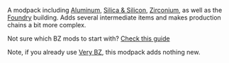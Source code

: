 A modpack including [Aluminum](https://mods.factorio.com/mod/bzaluminum), [Silica & Silicon](https://mods.factorio.com/mod/bzsilicon), [Zirconium](https://mods.factorio.com/mod/bzzirconium), as well as the [Foundry](https://mods.factorio.com/mod/bzfoundry) building. Adds several intermediate items and makes production chains a bit more complex.

Not sure which BZ mods to start with? [Check this guide](https://brevven.github.io/bz/)

Note, if you already use [Very BZ](https://mods.factorio.com/mod/bzvery), this modpack adds nothing new.
